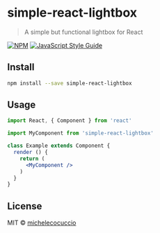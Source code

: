 # simple-react-lightbox

> A simple but functional lightbox for React

[![NPM](https://img.shields.io/npm/v/simple-react-lightbox.svg)](https://www.npmjs.com/package/simple-react-lightbox) [![JavaScript Style Guide](https://img.shields.io/badge/code_style-standard-brightgreen.svg)](https://standardjs.com)

## Install

```bash
npm install --save simple-react-lightbox
```

## Usage

```jsx
import React, { Component } from 'react'

import MyComponent from 'simple-react-lightbox'

class Example extends Component {
  render () {
    return (
      <MyComponent />
    )
  }
}
```

## License

MIT © [michelecocuccio](https://github.com/michelecocuccio)
